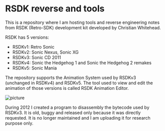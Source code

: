 # RSDK reverse and tools

This is a repository where I am hosting tools and reverse engineering notes from RSDK (Retro-SDK) development kit developed by Christian Whitehead.

RSDK has 5 versions:
* RSDKv1: Retro Sonic
* RSDKv2: Sonic Nexus, Sonic XG
* RSDKv3: Sonic CD 2011
* RSDKv4: Sonic the Hedgehog 1 and Sonic the Hedgehog 2 remakes
* RSDKv5: Sonic Mania

The repository supports the Animation System used by RSDKv3 (unchanged in RSDKv4) and RSDKv5. The tool used to view and edit the animation of those versions is called RSDK Animation Editor.

![picture](http://www.lucianociccariello.com/Content/images/portfolio/projects/rsdk1.png)

During 2012 I created a program to disassembly the bytecode used by RSDKv3. It is old, buggy and released only because it was directly requested. It is no longer maintained and I am uploading it for research purpose only.
